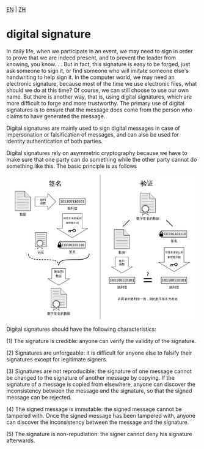 [EN](./introduction.md) | [ZH](./introduction-zh.md)
# digital signature


In daily life, when we participate in an event, we may need to sign in order to prove that we are indeed present, and to prevent the leader from knowing, you know. . . But in fact, this signature is easy to be forged, just ask someone to sign it, or find someone who will imitate someone else&#39;s handwriting to help sign it. In the computer world, we may need an electronic signature, because most of the time we use electronic files, what should we do at this time? Of course, we can still choose to use our own name. But there is another way, that is, using digital signatures, which are more difficult to forge and more trustworthy. The primary use of digital signatures is to ensure that the message does come from the person who claims to have generated the message.


Digital signatures are mainly used to sign digital messages in case of impersonation or falsification of messages, and can also be used for identity authentication of both parties.


Digital signatures rely on asymmetric cryptography because we have to make sure that one party can do something while the other party cannot do something like this. The basic principle is as follows


![](./figure/Digital_Signature_diagram.png)



Digital signatures should have the following characteristics:


(1) The signature is credible: anyone can verify the validity of the signature.


(2) Signatures are unforgeable: it is difficult for anyone else to falsify their signatures except for legitimate signers.


(3) Signatures are not reproducible: the signature of one message cannot be changed to the signature of another message by copying. If the signature of a message is copied from elsewhere, anyone can discover the inconsistency between the message and the signature, so that the signed message can be rejected.


(4) The signed message is immutable: the signed message cannot be tampered with. Once the signed message has been tampered with, anyone can discover the inconsistency between the message and the signature.


(5) The signature is non-repudiation: the signer cannot deny his signature afterwards.